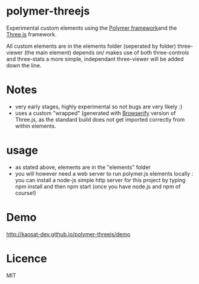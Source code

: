polymer-threejs
===============

Experimental custom elements using the  [Polymer framework](http://www.polymer-project.org/ "Polymer framework")and the [Three.js](http://threejs.org/ "Three.js") framework.

All custom elements are in the elements folder (seperated by folder)
three-viewer (the main element) depends on/ makes use of both three-controls and three-stats
a more simple, independant three-viewer will be added down the line.

Notes
=====
- very early stages, highly experimental so not bugs are very likely :)
- uses a custom "wrapped" (generated with [Browserify](http://browserify.org/ "Browserify") version of Three.js, as the standard build does not get imported correctly from within elements.


usage
=====
- as stated above, elements are in the "elements" folder
- you will however need a web server to run polymer.js elements locally : you can install a node-js simple http server for this project
by typing npm install and then npm start (once you have node.js and npm of course!)

Demo
====
http://kaosat-dev.github.io/polymer-threejs/demo


Licence
=======
MIT